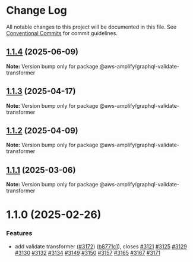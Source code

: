 # Change Log

All notable changes to this project will be documented in this file.
See [Conventional Commits](https://conventionalcommits.org) for commit guidelines.

## [1.1.4](https://github.com/aws-amplify/amplify-category-api/compare/@aws-amplify/graphql-validate-transformer@1.1.3...@aws-amplify/graphql-validate-transformer@1.1.4) (2025-06-09)

**Note:** Version bump only for package @aws-amplify/graphql-validate-transformer

## [1.1.3](https://github.com/aws-amplify/amplify-category-api/compare/@aws-amplify/graphql-validate-transformer@1.1.2...@aws-amplify/graphql-validate-transformer@1.1.3) (2025-04-17)

**Note:** Version bump only for package @aws-amplify/graphql-validate-transformer

## [1.1.2](https://github.com/aws-amplify/amplify-category-api/compare/@aws-amplify/graphql-validate-transformer@1.1.1...@aws-amplify/graphql-validate-transformer@1.1.2) (2025-04-09)

**Note:** Version bump only for package @aws-amplify/graphql-validate-transformer

## [1.1.1](https://github.com/aws-amplify/amplify-category-api/compare/@aws-amplify/graphql-validate-transformer@1.1.0...@aws-amplify/graphql-validate-transformer@1.1.1) (2025-03-06)

**Note:** Version bump only for package @aws-amplify/graphql-validate-transformer

# 1.1.0 (2025-02-26)

### Features

- add validate transformer ([#3172](https://github.com/aws-amplify/amplify-category-api/issues/3172)) ([b8771c1](https://github.com/aws-amplify/amplify-category-api/commit/b8771c1f782b19f653f310f0a29528dae08035dc)), closes [#3121](https://github.com/aws-amplify/amplify-category-api/issues/3121) [#3125](https://github.com/aws-amplify/amplify-category-api/issues/3125) [#3129](https://github.com/aws-amplify/amplify-category-api/issues/3129) [#3130](https://github.com/aws-amplify/amplify-category-api/issues/3130) [#3132](https://github.com/aws-amplify/amplify-category-api/issues/3132) [#3134](https://github.com/aws-amplify/amplify-category-api/issues/3134) [#3149](https://github.com/aws-amplify/amplify-category-api/issues/3149) [#3150](https://github.com/aws-amplify/amplify-category-api/issues/3150) [#3157](https://github.com/aws-amplify/amplify-category-api/issues/3157) [#3165](https://github.com/aws-amplify/amplify-category-api/issues/3165) [#3167](https://github.com/aws-amplify/amplify-category-api/issues/3167) [#3171](https://github.com/aws-amplify/amplify-category-api/issues/3171)
